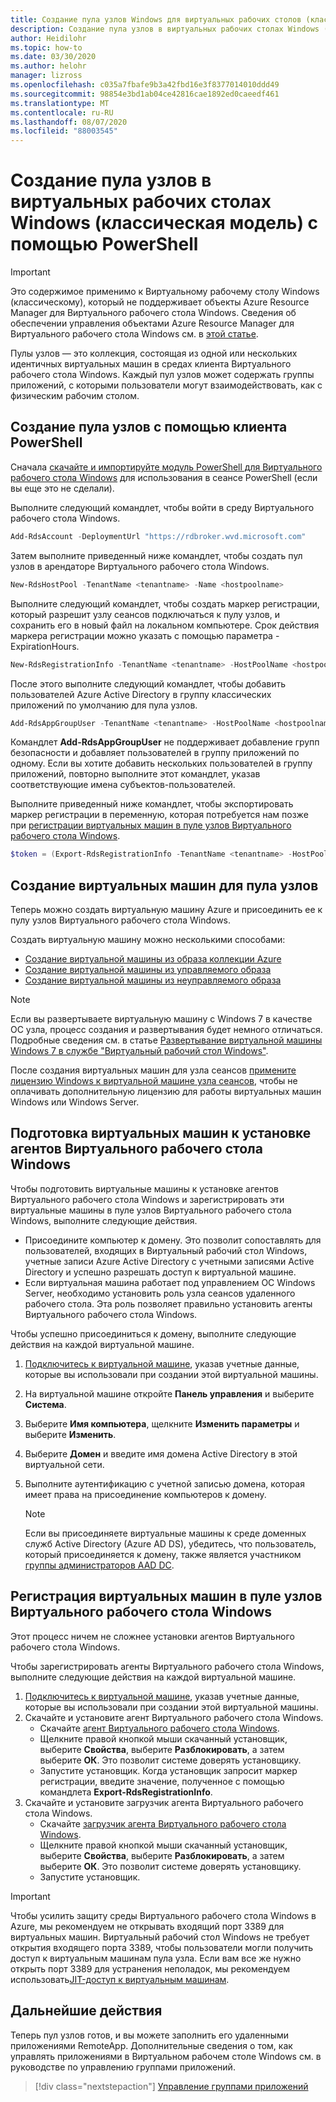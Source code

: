 ```yaml
---
title: Создание пула узлов Windows для виртуальных рабочих столов (классическая модель) в Azure
description: Создание пула узлов в виртуальных рабочих столах Windows (классическая модель) с помощью командлетов PowerShell.
author: Heidilohr
ms.topic: how-to
ms.date: 03/30/2020
ms.author: helohr
manager: lizross
ms.openlocfilehash: c035a7fbafe9b3a42fbd16e3f8377014010ddd49
ms.sourcegitcommit: 98854e3bd1ab04ce42816cae1892ed0caeedf461
ms.translationtype: MT
ms.contentlocale: ru-RU
ms.lasthandoff: 08/07/2020
ms.locfileid: "88003545"
---
```

# <a name="create-a-host-pool-in-windows-virtual-desktop-classic-with-powershell"></a>Создание пула узлов в виртуальных рабочих столах Windows (классическая модель) с помощью PowerShell

>[!IMPORTANT]
>Это содержимое применимо к Виртуальному рабочему столу Windows (классическому), который не поддерживает объекты Azure Resource Manager для Виртуального рабочего стола Windows. Сведения об обеспечении управления объектами Azure Resource Manager для Виртуального рабочего стола Windows см. в [этой статье](../create-host-pools-powershell.md).

Пулы узлов — это коллекция, состоящая из одной или нескольких идентичных виртуальных машин в средах клиента Виртуального рабочего стола Windows. Каждый пул узлов может содержать группы приложений, с которыми пользователи могут взаимодействовать, как с физическим рабочим столом.

## <a name="use-your-powershell-client-to-create-a-host-pool"></a>Создание пула узлов с помощью клиента PowerShell

Сначала [скачайте и импортируйте модуль PowerShell для Виртуального рабочего стола Windows](/powershell/windows-virtual-desktop/overview/) для использования в сеансе PowerShell (если вы еще это не сделали).

Выполните следующий командлет, чтобы войти в среду Виртуального рабочего стола Windows.

```powershell
Add-RdsAccount -DeploymentUrl "https://rdbroker.wvd.microsoft.com"
```

Затем выполните приведенный ниже командлет, чтобы создать пул узлов в арендаторе Виртуального рабочего стола Windows.

```powershell
New-RdsHostPool -TenantName <tenantname> -Name <hostpoolname>
```

Выполните следующий командлет, чтобы создать маркер регистрации, который разрешит узлу сеансов подключаться к пулу узлов, и сохранить его в новый файл на локальном компьютере. Срок действия маркера регистрации можно указать с помощью параметра -ExpirationHours.

```powershell
New-RdsRegistrationInfo -TenantName <tenantname> -HostPoolName <hostpoolname> -ExpirationHours <number of hours> | Select-Object -ExpandProperty Token | Out-File -FilePath <PathToRegFile>
```

После этого выполните следующий командлет, чтобы добавить пользователей Azure Active Directory в группу классических приложений по умолчанию для пула узлов.

```powershell
Add-RdsAppGroupUser -TenantName <tenantname> -HostPoolName <hostpoolname> -AppGroupName "Desktop Application Group" -UserPrincipalName <userupn>
```

Командлет **Add-RdsAppGroupUser** не поддерживает добавление групп безопасности и добавляет пользователей в группу приложений по одному. Если вы хотите добавить нескольких пользователей в группу приложений, повторно выполните этот командлет, указав соответствующие имена субъектов-пользователей.

Выполните приведенный ниже командлет, чтобы экспортировать маркер регистрации в переменную, которая потребуется нам позже при [регистрации виртуальных машин в пуле узлов Виртуального рабочего стола Windows](#register-the-virtual-machines-to-the-windows-virtual-desktop-host-pool).

```powershell
$token = (Export-RdsRegistrationInfo -TenantName <tenantname> -HostPoolName <hostpoolname>).Token
```

## <a name="create-virtual-machines-for-the-host-pool"></a>Создание виртуальных машин для пула узлов

Теперь можно создать виртуальную машину Azure и присоединить ее к пулу узлов Виртуального рабочего стола Windows.

Создать виртуальную машину можно несколькими способами:

- [Создание виртуальной машины из образа коллекции Azure](../../virtual-machines/windows/quick-create-portal.md#create-virtual-machine)
- [Создание виртуальной машины из управляемого образа](../../virtual-machines/windows/create-vm-generalized-managed.md)
- [Создание виртуальной машины из неуправляемого образа](https://github.com/Azure/azure-quickstart-templates/tree/master/101-vm-from-user-image)

>[!NOTE]
>Если вы развертываете виртуальную машину с Windows 7 в качестве ОС узла, процесс создания и развертывания будет немного отличаться. Подробные сведения см. в статье [Развертывание виртуальной машины Windows 7 в службе "Виртуальный рабочий стол Windows"](deploy-windows-7-virtual-machine.md).

После создания виртуальных машин для узла сеансов [примените лицензию Windows к виртуальной машине узла сеансов](../apply-windows-license.md#apply-a-windows-license-to-a-session-host-vm), чтобы не оплачивать дополнительную лицензию для работы виртуальных машин Windows или Windows Server.

## <a name="prepare-the-virtual-machines-for-windows-virtual-desktop-agent-installations"></a>Подготовка виртуальных машин к установке агентов Виртуального рабочего стола Windows

Чтобы подготовить виртуальные машины к установке агентов Виртуального рабочего стола Windows и зарегистрировать эти виртуальные машины в пуле узлов Виртуального рабочего стола Windows, выполните следующие действия.

- Присоедините компьютер к домену. Это позволит сопоставлять для пользователей, входящих в Виртуальный рабочий стол Windows, учетные записи Azure Active Directory с учетными записями Active Directory и успешно разрешать доступ к виртуальной машине.
- Если виртуальная машина работает под управлением ОС Windows Server, необходимо установить роль узла сеансов удаленного рабочего стола. Эта роль позволяет правильно установить агенты Виртуального рабочего стола Windows.

Чтобы успешно присоединиться к домену, выполните следующие действия на каждой виртуальной машине.

1. [Подключитесь к виртуальной машине](../../virtual-machines/windows/quick-create-portal.md#connect-to-virtual-machine), указав учетные данные, которые вы использовали при создании этой виртуальной машины.
2. На виртуальной машине откройте **Панель управления** и выберите **Система**.
3. Выберите **Имя компьютера**, щелкните **Изменить параметры** и выберите **Изменить**.
4. Выберите **Домен** и введите имя домена Active Directory в этой виртуальной сети.
5. Выполните аутентификацию с учетной записью домена, которая имеет права на присоединение компьютеров к домену.

    >[!NOTE]
    > Если вы присоединяете виртуальные машины к среде доменных служб Active Directory (Azure AD DS), убедитесь, что пользователь, который присоединяется к домену, также является участником [группы администраторов AAD DC](../../active-directory-domain-services/tutorial-create-instance-advanced.md#configure-an-administrative-group).

## <a name="register-the-virtual-machines-to-the-windows-virtual-desktop-host-pool"></a>Регистрация виртуальных машин в пуле узлов Виртуального рабочего стола Windows

Этот процесс ничем не сложнее установки агентов Виртуального рабочего стола Windows.

Чтобы зарегистрировать агенты Виртуального рабочего стола Windows, выполните следующие действия на каждой виртуальной машине.

1. [Подключитесь к виртуальной машине](../../virtual-machines/windows/quick-create-portal.md#connect-to-virtual-machine), указав учетные данные, которые вы использовали при создании этой виртуальной машины.
2. Скачайте и установите агент Виртуального рабочего стола Windows.
   - Скачайте [агент Виртуального рабочего стола Windows](https://query.prod.cms.rt.microsoft.com/cms/api/am/binary/RWrmXv).
   - Щелкните правой кнопкой мыши скачанный установщик, выберите **Свойства**, выберите **Разблокировать**, а затем выберите **ОК**. Это позволит системе доверять установщику.
   - Запустите установщик. Когда установщик запросит маркер регистрации, введите значение, полученное с помощью командлета **Export-RdsRegistrationInfo**.
3. Скачайте и установите загрузчик агента Виртуального рабочего стола Windows.
   - Скачайте [загрузчик агента Виртуального рабочего стола Windows](https://query.prod.cms.rt.microsoft.com/cms/api/am/binary/RWrxrH).
   - Щелкните правой кнопкой мыши скачанный установщик, выберите **Свойства**, выберите **Разблокировать**, а затем выберите **ОК**. Это позволит системе доверять установщику.
   - Запустите установщик.

>[!IMPORTANT]
>Чтобы усилить защиту среды Виртуального рабочего стола Windows в Azure, мы рекомендуем не открывать входящий порт 3389 для виртуальных машин. Виртуальный рабочий стол Windows не требует открытия входящего порта 3389, чтобы пользователи могли получить доступ к виртуальным машинам пула узла. Если вам все же нужно открыть порт 3389 для устранения неполадок, мы рекомендуем использовать[JIT-доступ к виртуальным машинам](../../security-center/security-center-just-in-time.md).

## <a name="next-steps"></a>Дальнейшие действия

Теперь пул узлов готов, и вы можете заполнить его удаленными приложениями RemoteApp. Дополнительные сведения о том, как управлять приложениями в Виртуальном рабочем столе Windows см. в руководстве по управлению группами приложений.

> [!div class="nextstepaction"]
> [Управление группами приложений](../manage-app-groups.md)
